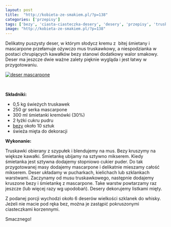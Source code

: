 ```yaml
---
layout: post
title:  "http://kobieta-ze-smakiem.pl/?p=138"
categories: ['przepisy']
tags: ['bezy', 'ciasta-ciasteczka-desery', 'desery', 'przepisy', 'truskawki']
image: "http://kobieta-ze-smakiem.pl/?p=138"
---
```

Delikatny puszysty deser, w którym słodycz kremu z  bitej śmietany i mascarpone przełamuje ożywczo mus truskawkowy, a niespodzianka w postaci chrupiących kawałków bezy stanowi dodatkowy walor smakowy. Deser ma jeszcze dwie ważne zalety pięknie wygląda i jest łatwy w przygotowaniu.

[![deser mascarpone](http://kobieta-ze-smakiem.pl/wp-content/uploads/2015/01/deser-mascarpone-222x300.jpg)](http://kobieta-ze-smakiem.pl/wp-content/uploads/2015/01/deser-mascarpone.jpg)

 


**Składniki:**
* 0,5 kg świeżych truskawek
* 250 gr serka mascarpone
* 300 ml śmietanki kremówki (30%)
* 2 łyżki cukru pudru
* [bezy](https://kobietazesmakiem.pl/beziki/) około 10 sztuk
* świeża mięta do dekoracji


**Wykonanie:**

Truskawki obierany z szypułek i blendujemy na mus. Bezy kruszymy na większe kawałki. Śmietankę ubijamy na sztywno mikserem. Kiedy śmietanka jest sztywna dodajemy stopniowo cukier puder. Do tak przygotowanej masy dodajemy mascarpone i delikatnie mieszamy całość mikserem. Deser układamy w pucharkach, kielichach lub szklankach warstwami. Zaczynamy od musu truskawkowego, następnie dodajemy kruszone bezy i śmietankę z mascarpone. Take warstw powtarzamy raz jeszcze (lub więcej razy wg upodobań). Desery dekorujemy listkami mięty.

Z podanej porcji wychodzi około 6 deserów wielkości szklanek do whisky. Jeżeli nie macie pod ręka bez, można je zastąpić pokruszonymi ciasteczkami korzennymi.

Smacznego!
    